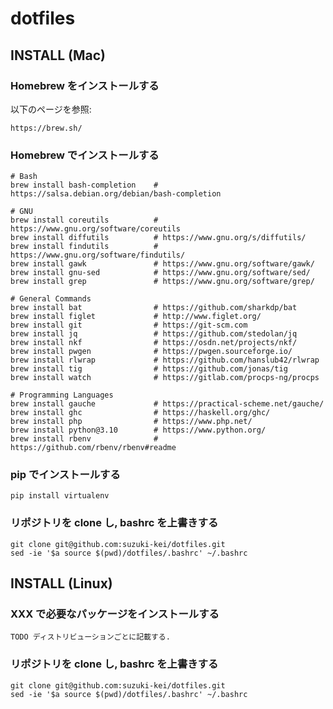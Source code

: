 # dotfiles

## INSTALL (Mac)

### Homebrew をインストールする

以下のページを参照:

    https://brew.sh/

### Homebrew でインストールする

    # Bash
    brew install bash-completion    # https://salsa.debian.org/debian/bash-completion

    # GNU
    brew install coreutils          # https://www.gnu.org/software/coreutils
    brew install diffutils          # https://www.gnu.org/s/diffutils/
    brew install findutils          # https://www.gnu.org/software/findutils/
    brew install gawk               # https://www.gnu.org/software/gawk/
    brew install gnu-sed            # https://www.gnu.org/software/sed/
    brew install grep               # https://www.gnu.org/software/grep/

    # General Commands
    brew install bat                # https://github.com/sharkdp/bat
    brew install figlet             # http://www.figlet.org/
    brew install git                # https://git-scm.com
    brew install jq                 # https://github.com/stedolan/jq
    brew install nkf                # https://osdn.net/projects/nkf/
    brew install pwgen              # https://pwgen.sourceforge.io/
    brew install rlwrap             # https://github.com/hanslub42/rlwrap
    brew install tig                # https://github.com/jonas/tig
    brew install watch              # https://gitlab.com/procps-ng/procps

    # Programming Languages
    brew install gauche             # https://practical-scheme.net/gauche/
    brew install ghc                # https://haskell.org/ghc/
    brew install php                # https://www.php.net/
    brew install python@3.10        # https://www.python.org/
    brew install rbenv              # https://github.com/rbenv/rbenv#readme

### pip でインストールする

    pip install virtualenv

### リポジトリを clone し, bashrc を上書きする

    git clone git@github.com:suzuki-kei/dotfiles.git
    sed -ie '$a source $(pwd)/dotfiles/.bashrc' ~/.bashrc

## INSTALL (Linux)

### XXX で必要なパッケージをインストールする

    TODO ディストリビューションごとに記載する.

### リポジトリを clone し, bashrc を上書きする

    git clone git@github.com:suzuki-kei/dotfiles.git
    sed -ie '$a source $(pwd)/dotfiles/.bashrc' ~/.bashrc

